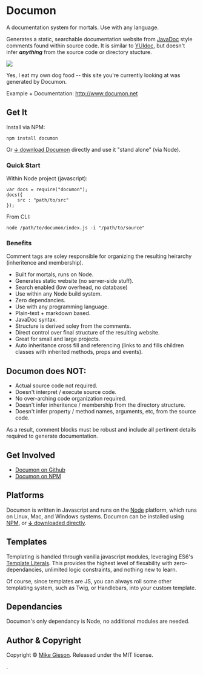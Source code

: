 # Documon

A documentation system for mortals. Use with any language.

Generates a static, searchable documentation website from [JavaDoc](https://en.wikipedia.org/wiki/Javadoc) style comments found within source code. It is similar to [YUIdoc](http://yui.github.io/yuidoc/), but doesn't infer __*anything*__ from the source code or directory stucture.

![](http://www.documon.net/assets/screenshot1.jpg)

Yes, I eat my own dog food -- this site you're currently looking at was generated by Documon. 

Example + Documentation: http://www.documon.net 

## Get It

Install via NPM:

	npm install documon

Or [&#x02186; download Documon][1] directly and use it "stand alone" (via Node).

### Quick Start

Within Node project (javascript):

	var docs = require("documon");
	docs({
	    src : "path/to/src"
	});

From CLI:

	node /path/to/documon/index.js -i "/path/to/source"


### Benefits

Comment tags are soley responsible for organizing the resulting heirarchy (inheritence and membership).

- Built for mortals, runs on Node.
- Generates static website (no server-side stuff).
- Search enabled (low overhead, no database)
- Use within any Node build system.
- Zero dependancies.
- Use with any programming language.
- Plain-text + markdown based.
- JavaDoc syntax.
- Structure is derived soley from the comments.
- Direct control over final structure of the resulting website.
- Great for small and large projects.
- Auto inheritance cross fill and referencing (links to and fills children classes with inherited methods, props and events).

## Documon does NOT:

- Actual source code not required.
- Doesn't interpret / execute source code.
- No over-arching code organization required.
- Doesn't infer inheritence / membership from the directory structure.
- Doesn't infer property / method names, arguments, etc, from the source code.

As a result, comment blocks must be robust and include all pertinent details required to generate documentation.

## Get Involved

- [Documon on Github](https://github.com/bobtherobot/documon)
- [Documon on NPM](https://www.npmjs.com/package/documon)

## Platforms

Documon is written in Javascript and runs on the [Node](https://www.nodejs.com) platform, which runs on Linux, Mac, and Windows systems. Documon can be installed using [NPM](https://www.npmjs.com/documon), or [&#x02186; downloaded directly][1].

## Templates
Templating is handled through vanilla javascript modules, leveraging ES6's [Template Literals](https://developer.mozilla.org/en-US/docs/Web/JavaScript/Reference/Template_literals). This provides the highest level of flexability with zero-dependancies, unlimited logic constraints, and nothing new to learn.

Of course, since templates are JS, you can always roll some other templating system, such as Twig, or Handlebars, into your custom template.

## Dependancies
Documon's only dependancy is Node, no additional modules are needed.

## Author & Copyright
Copyright &copy; [Mike Gieson](http://www.gieson.com). 
Released under the MIT license.


[1]: http://www.documon.net/downloads/documon.zip
.

